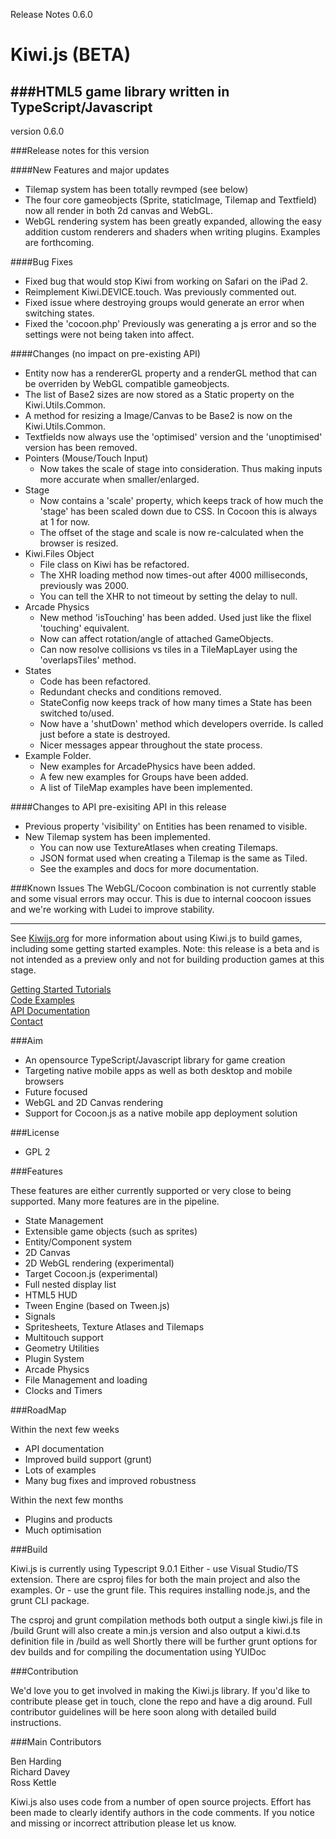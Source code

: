 Release Notes 0.6.0

Kiwi.js (BETA)
=====

###HTML5 game library written in TypeScript/Javascript
-----------------------------------------------------------------

version 0.6.0

###Release notes for this version

####New Features and major updates
* Tilemap system has been totally revmped (see below)
* The four core gameobjects (Sprite, staticImage, Tilemap and Textfield) now all render in both 2d canvas and WebGL.
* WebGL rendering system has been greatly expanded, allowing the easy addition custom renderers and shaders when writing plugins.
 Examples are forthcoming.
    
####Bug Fixes
- Fixed bug that would stop Kiwi from working on Safari on the iPad 2. 
- Reimplement Kiwi.DEVICE.touch. Was previously commented out.
- Fixed issue where destroying groups would generate an error when switching states.
- Fixed the 'cocoon.php' Previously was generating a js error and so the settings were not being taken into affect.

####Changes (no impact on pre-existing API)
- Entity now has a rendererGL property and a renderGL method that can be overriden by WebGL compatible gameobjects.
- The list of Base2 sizes are now stored as a Static property on the Kiwi.Utils.Common.
- A method for resizing a Image/Canvas to be Base2 is now on the Kiwi.Utils.Common.
- Textfields now always use the 'optimised' version and the 'unoptimised' version has been removed.
- Pointers (Mouse/Touch Input)
    - Now takes the scale of stage into consideration. Thus making inputs more accurate when smaller/enlarged.
- Stage
    - Now contains a 'scale' property, which keeps track of how much the 'stage' has been scaled down due to CSS. In Cocoon this is always at 1 for now. 
    - The offset of the stage and scale is now re-calculated when the browser is resized. 
- Kiwi.Files Object 
    - File class on Kiwi has be refactored. 
    - The XHR loading method now times-out after 4000 milliseconds, previously was 2000. 
    - You can tell the XHR to not timeout by setting the delay to null.
- Arcade Physics
   - New method 'isTouching' has been added. Used just like the flixel 'touching' equivalent. 
   - Now can affect rotation/angle of attached GameObjects.
   - Can now resolve collisions vs tiles in a TileMapLayer using the 'overlapsTiles' method.
- States
   - Code has been refactored. 
   - Redundant checks and conditions removed.
   - StateConfig now keeps track of how many times a State has been switched to/used. 
   - Now have a 'shutDown' method which developers override. Is called just before a state is destroyed.
   - Nicer messages appear throughout the state process.  
- Example Folder.
   - New examples for ArcadePhysics have been added.
   - A few new examples for Groups have been added.
   - A list of TileMap examples have been implemented. 


####Changes to API pre-exisiting API in this release
- Previous property 'visibility' on Entities has been renamed to visible.
- New Tilemap system has been implemented.
   - You can now use TextureAtlases when creating Tilemaps.
   - JSON format used when creating a Tilemap is the same as Tiled. 
   - See the examples and docs for more documentation. 

###Known Issues
The WebGL/Cocoon combination is not currently stable and some visual errors may occur. This is due to internal coocoon issues and we're working with Ludei to improve stability.

-------------------------------------------------------------------

See [Kiwijs.org](http://kiwijs.org) for more information about using Kiwi.js to build games, including some getting started examples. Note: this release is a beta and is not intended as a preview only and not for building production games at this stage.

[Getting Started Tutorials](http://www.kiwijs.org/documentation/getting-started/)  
[Code Examples](http://www.kiwijs.org/examples/)  
[API Documentation](http://api.kiwijs.org/)  
[Contact](http://www.kiwijs.org/help/)  

###Aim

* An opensource TypeScript/Javascript library for game creation
* Targeting native mobile apps as well as both desktop and mobile browsers
* Future focused
* WebGL and 2D Canvas rendering
* Support for Cocoon.js as a native mobile app deployment solution 

###License

* GPL 2

###Features

These features are either currently supported or very close to being supported. Many more features are in the pipeline.

* State Management
* Extensible game objects (such as sprites)
* Entity/Component system
* 2D Canvas 
* 2D WebGL rendering (experimental)
* Target Cocoon.js (experimental)
* Full nested display list
* HTML5 HUD
* Tween Engine (based on Tween.js)
* Signals
* Spritesheets, Texture Atlases and Tilemaps
* Multitouch support
* Geometry Utilities
* Plugin System
* Arcade Physics
* File Management and loading
* Clocks and Timers

###RoadMap

Within the next few weeks

* API documentation
* Improved build support (grunt)
* Lots of examples
* Many bug fixes and improved robustness

Within the next few months

* Plugins and products
* Much optimisation

###Build

Kiwi.js is currently using Typescript 9.0.1
Either - use Visual Studio/TS extension. There are csproj files for both the main project and also the examples.
Or - use the grunt file. This requires installing node.js, and the grunt CLI package. 

The csproj and grunt compilation methods both output a single kiwi.js file in /build
Grunt will also create a min.js version and also output a kiwi.d.ts definition file in /build as well
Shortly there will be further grunt options for dev builds and for compiling the documentation using YUIDoc


###Contribution

We'd love you to get involved in making the Kiwi.js library. If you'd like to contribute please get in touch, clone the repo and have a dig around. Full contributor guidelines will be here soon along with detailed build instructions.

###Main Contributors

Ben Harding  
Richard Davey  
Ross Kettle  

Kiwi.js also uses code from a number of open source projects. Effort has been made to clearly identify authors in the code comments. If you notice and missing or incorrect attribution please let us know.    